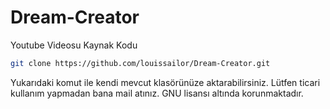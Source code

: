 # Dream-Creator

Youtube Videosu Kaynak Kodu

```bash
git clone https://github.com/louissailor/Dream-Creator.git
```

Yukarıdaki komut ile kendi mevcut klasörünüze aktarabilirsiniz. Lütfen ticari kullanım yapmadan bana mail atınız. GNU lisansı altında korunmaktadır.
